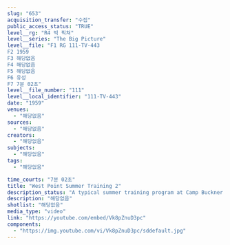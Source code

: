 ```yaml
---
slug: "653"
acquisition_transfer: "수집"
public_access_status: "TRUE"
level__rg: "R4 빅 픽쳐"
level__series: "The Big Picture"
level__file: "F1 RG 111-TV-443
F2 1959
F3 해당없음
F4 해당없음
F5 해당없음
F6 유성
F7 7분 02초"
level__file_number: "111"
level__local_identifier: "111-TV-443"
date: "1959"
venues: 
  - "해당없음"
sources: 
  - "해당없음"
creators: 
  - "해당없음"
subjects: 
  - "해당없음"
tags: 
  - "해당없음"

time_courts: "7분 02초"
title: "West Point Summer Training 2"
description_status: "A typical summer training program at Camp Buckner where West Point cadets gain valuable field experience."
description: "해당없음"
shotlist: "해당없음"
media_type: "video"
link: "https://youtube.com/embed/Vk8pZnuD3pc"
components: 
  - "https://img.youtube.com/vi/Vk8pZnuD3pc/sddefault.jpg"
---
```

